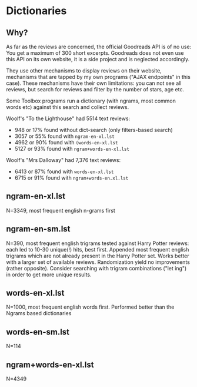 # Dictionaries

## Why?

As far as the reviews are concerned, the official Goodreads API is of no use:
You get a maximum of 300 short excerpts. Goodreads does not even use this API on
its own website, it is a side project and is neglected accordingly. 

They use other mechanisms to display reviews on their website, mechanisms that
are tapped by my own programs ("AJAX endpoints" in this case). These mechanisms
have their own limitations: you can not see all reviews, but search for reviews
and filter by the number of stars, age etc.

Some Toolbox programs run a dictionary (with ngrams, most common words etc)
against this search and collect reviews.

Woolf's "To the Lighthouse" had 5514 text reviews: 

- 948  or 17% found without dict-search (only filters-based search)
- 3057 or 55% found with `ngram-en-xl.lst`
- 4962 or 90% found with `(words-en-xl.lst`
- 5127 or 93% found with `ngram+words-en-xl.lst`

Woolf's "Mrs Dalloway" had 7,376 text reviews: 

- 6413 or 87% found with `words-en-xl.lst`
- 6715 or 91% found with `ngram+words-en.xl.lst`


## ngram-en-xl.lst

N=3349, most frequent english n-grams first


## ngram-en-sm.lst

N=390, most frequent english trigrams tested against Harry Potter
reviews: each led to 10-30 unique(!) hits, best first.
Appended most frequent english trigrams which are not
already present in the Harry Potter set.
Works better with a larger set of available reviews.
Randomization yield no improvements (rather opposite).
Consider searching with trigram combinations ("let ing") 
in order to get more unique results.


## words-en-xl.lst

N=1000, most frequent english words first.
Performed better than the Ngrams based dictionaries


## words-en-sm.lst

N=114


## ngram+words-en-xl.lst

N=4349

